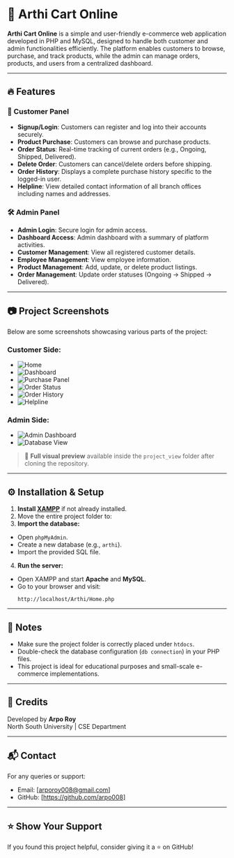 # 🛒 Arthi Cart Online

**Arthi Cart Online** is a simple and user-friendly e-commerce web application developed in PHP and MySQL, designed to handle both customer and admin functionalities efficiently. The platform enables customers to browse, purchase, and track products, while the admin can manage orders, products, and users from a centralized dashboard.

---

## 🔥 Features

### 👤 Customer Panel

- **Signup/Login**: Customers can register and log into their accounts securely.
- **Product Purchase**: Customers can browse and purchase products.
- **Order Status**: Real-time tracking of current orders (e.g., Ongoing, Shipped, Delivered).
- **Delete Order**: Customers can cancel/delete orders before shipping.
- **Order History**: Displays a complete purchase history specific to the logged-in user.
- **Helpline**: View detailed contact information of all branch offices including names and addresses.

### 🛠️ Admin Panel

- **Admin Login**: Secure login for admin access.
- **Dashboard Access**: Admin dashboard with a summary of platform activities.
- **Customer Management**: View all registered customer details.
- **Employee Management**: View employee information.
- **Product Management**: Add, update, or delete product listings.
- **Order Management**: Update order statuses (Ongoing → Shipped → Delivered).

---

## 📷 Project Screenshots

Below are some screenshots showcasing various parts of the project:

### Customer Side:
- ![Home](project_view/Home.png)
- ![Dashboard](project_view/Customer_Dashboard.png)
- ![Purchase Panel](project_view/Customer_Purchase_pannel.png)
- ![Order Status](project_view/Order_Status.png)
- ![Order History](project_view/Customer_order_History.png)
- ![Helpline](project_view/Help_line.png)

### Admin Side:
- ![Admin Dashboard](project_view/Admin_Dashboard.png)
- ![Database View](project_view/ArTHI_DB.png)

> 📁 **Full visual preview** available inside the `project_view` folder after cloning the repository.

---

## ⚙️ Installation & Setup

1. **Install [XAMPP](https://www.apachefriends.org/index.html)** if not already installed.
2. Move the entire project folder to:
3. **Import the database:**
- Open `phpMyAdmin`.
- Create a new database (e.g., `arthi`).
- Import the provided SQL file.

4. **Run the server:**
- Open XAMPP and start **Apache** and **MySQL**.
- Go to your browser and visit:
  ```
  http://localhost/Arthi/Home.php
  ```

---

## 📝 Notes

- Make sure the project folder is correctly placed under `htdocs`.
- Double-check the database configuration (`db connection`) in your PHP files.
- This project is ideal for educational purposes and small-scale e-commerce implementations.

---

## 🙌 Credits

Developed by **Arpo Roy**  
North South University | CSE Department

---

## 📬 Contact

For any queries or support:
- Email: [arporoy008@gmail.com]
- GitHub: [https://github.com/arpo008]

---

## ⭐ Show Your Support

If you found this project helpful, consider giving it a ⭐ on GitHub!

